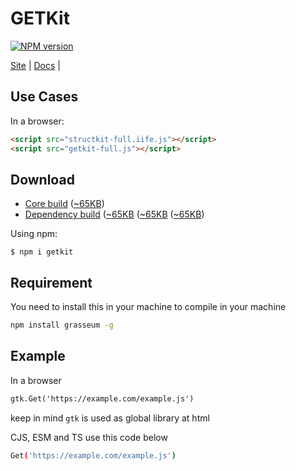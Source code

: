 # GETKit
[![NPM version][npm-image]][npm-url] 

[Site](https://getkit.codehyouka.xyz/) |
[Docs](https://getkit.codehyouka.xyz/docs) |
## Use Cases

In a browser:
```html
<script src="structkit-full.iife.js"></script>
<script src="getkit-full.js"></script>
```
## Download

 * [Core build](https://raw.githubusercontent.com/compts/getkit/main/dist/web/getkit-full.js) ([~65KB](https://raw.githubusercontent.com/compts/getkit/main/dist/web/getkit-full.js))
 * [Dependency build](https://raw.githubusercontent.com/compts/structkit/main/dist/web/structkit-full.iife.js) ([~65KB](https://raw.githubusercontent.com/compts/structkit/main/dist/web/web/structkit-full.iife.js) ([~65KB](https://raw.githubusercontent.com/compts/structkit/main/dist/web/structkit-full.iife.js) ([~65KB](https://raw.githubusercontent.com/compts/structkit/main/dist/web/web/structkit-full.iife.js))

Using npm:
```shell
$ npm i getkit
```
## Requirement
You need to install this in your machine to compile in your machine
```bash
npm install grasseum -g
```


## Example

In a browser
```html
gtk.Get('https://example.com/example.js')
```
keep in mind `gtk` is used as global library at html


CJS, ESM and TS use this code below
```bash
Get('https://example.com/example.js')

```
[npm-url]: https://www.npmjs.com/package/getkit
[npm-image]: https://img.shields.io/badge/getkit-1.0.0-brightgreen

